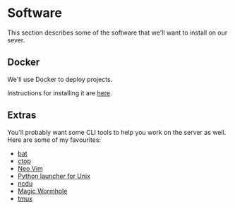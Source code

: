 # Software

This section describes some of the software that we'll want to install on our sever.



## Docker

We'll use Docker to deploy projects.

Instructions for installing it are [here](https://docs.docker.com/engine/install/debian/).

## Extras

You'll probably want some CLI tools to help you work on the server as well. Here
are some of my favourites:

- [bat](https://crates.io/crates/bat)
- [ctop](https://github.com/bcicen/ctop)
- [Neo Vim](https://neovim.io/)
- [Python launcher for Unix](https://github.com/brettcannon/python-launcher)
- [ncdu](https://dev.yorhel.nl/ncdu)
- [Magic Wormhole](https://github.com/magic-wormhole/magic-wormhole)
- [tmux](https://github.com/tmux/tmux)
